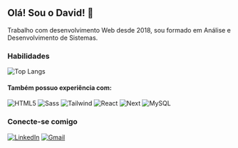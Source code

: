## Olá! Sou o David! 👋 

<p>
    Trabalho com desenvolvimento Web desde 2018, sou formado em Análise e Desenvolvimento de Sistemas. 
</p>

### Habilidades
![Top Langs](https://github-readme-stats-git-masterrstaa-rickstaa.vercel.app/api/top-langs/?username=davidchagas&layout=compact&bg_color=000&border_color=30A3DC&title_color=E94D5F&text_color=FFF)

#### Também possuo experiência com:
![HTML5](https://img.shields.io/badge/HTML5-E34F26?style=for-the-badge&logo=html5&logoColor=white)
![Sass](https://img.shields.io/badge/Sass-000?style=for-the-badge&logo=sass)
![Tailwind](https://img.shields.io/badge/tailwindcss-%2338B2AC.svg?style=for-the-badge&logo=tailwind-css&logoColor=white)
![React](https://img.shields.io/badge/React-20232A?style=for-the-badge&logo=react&logoColor=61DAFB)
![Next](https://img.shields.io/badge/Next-black?style=for-the-badge&logo=next.js&logoColor=white)
![MySQL](https://img.shields.io/badge/MySQL-00000F?style=for-the-badge&logo=mysql&logoColor=white)

### Conecte-se comigo

[![LinkedIn](https://img.shields.io/badge/LinkedIn-000?style=for-the-badge&logo=linkedin&logoColor=0E76A8)](https://www.linkedin.com/in/david-chagas-13bb95164/)
[![Gmail](https://img.shields.io/badge/-Gmail-000?style=for-the-badge&logo=gmail&logoColor=007BFF)](mailto:davidmdchagas@gmail.com)
